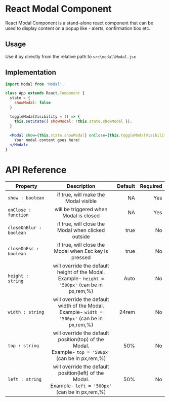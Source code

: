 # React Modal Component
React Modal Component is a stand-alone react component that can be used to display content on a popup like - 
alerts, confirmation box etc.

## Usage
Use it by directly from the relative path to 
```src\modal\Modal.jsx```

## Implementation
```jsx
import Modal from 'Modal';

class App extends React.Component {
  state = {
    showModal: false
  }

  toggleModalVisibility = () => {
    this.setState({ showModal: !this.state.showModal });
  }
    
  <Modal show={this.state.showModal} onClose={this.toggleModalVisibility}>
    Your modal content goes here!
  </Modal>
}
```

# API Reference

| Property        | Description                                 | Default |   Required
| -------------   |:-------------:                              | -----:  |   -----:|
| `show : boolean`        |if true, will make the Modal visible    | NA      | Yes
| `onClose : function`     |will be triggered when Modal is closed  | NA      | Yes
| `closeOnBlur : boolean` |if true, will close the Modal when clicked outside      |    true | No
| `closeOnEsc : boolean` |if true, will close the Modal when Esc key is pressed      |    true | No
| `height : string` |will override the default height of the Modal.<br>Example- `height = '500px'` (can be in px,rem,%)     |  Auto | No
| `width : string` |will override the default width of the Modal.<br>Example- `width = '500px'` (can be in px,rem,%)     |  24rem | No
| `top : string` |will override the default position(top) of the Modal.<br>Example- `top = '500px'` (can be in px,rem,%)     |  50% | No
| `left : string` |will override the default position(left) of the Modal.<br>Example- `left = '500px'` (can be in px,rem,%)     |  50% | No
